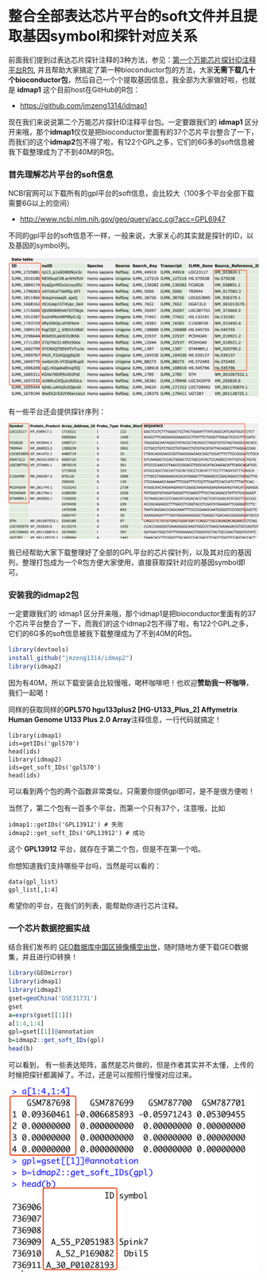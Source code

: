 # 整合全部表达芯片平台的soft文件并且提取基因symbol和探针对应关系

前面我们提到过表达芯片探针注释的3种方法，参见：[第一个万能芯片探针ID注释平台R包](https://mp.weixin.qq.com/s/CzV9zv0AbhhfTalVomTGCw), 并且帮助大家搞定了第一种bioconductor包的方法，大家**无需下载几十个bioconductor包**，然后自己一个个提取基因信息，我全部为大家做好啦，也就是 **idmap1** 这个目前host在GitHub的R包：

- https://github.com/jmzeng1314/idmap1

现在我们来说说第二个万能芯片探针ID注释平台包。一定要跟我们的 **idmap1** 区分开来哦，那个**idmap1**仅仅是把bioconductor里面有的37个芯片平台整合了一下，而我们的这个**idmap2**包不得了啦，有122个GPL之多，它们的6G多的soft信息被我下载整理成为了不到40M的R包。

### 首先理解芯片平台的soft信息

NCBI官网可以下载所有的gpl平台的soft信息，会比较大（100多个平台全部下载需要6G以上的空间）

- http://www.ncbi.nlm.nih.gov/geo/query/acc.cgi?acc=GPL6947

不同的gpl平台的soft信息不一样，一般来说，大家关心的其实就是探针的ID，以及基因的symbol列。

![image-20191202142606336](readme.assets/image-20191202142606336.png)

有一些平台还会提供探针序列：

![image-20191202142740670](readme.assets/image-20191202142740670.png)

我已经帮助大家下载整理好了全部的GPL平台的芯片探针列，以及其对应的基因列，整理打包成为一个R包方便大家使用，直接获取探针对应的基因symbol即可。

### 安装我的idmap2包

一定要跟我们的 idmap1 区分开来哦，那个idmap1是把bioconductor里面有的37个芯片平台整合了一下，而我们的这个idmap2包不得了啦，有122个GPL之多，它们的6G多的soft信息被我下载整理成为了不到40M的R包。

```r
library(devtools)
install_github("jmzeng1314/idmap2")
library(idmap2)
```

因为有40M，所以下载安装会比较慢哦，喝杯咖啡吧！也欢迎**赞助我一杯咖啡**，我们一起喝！

同样的获取同样的**GPL570	hgu133plus2	[HG-U133_Plus_2] Affymetrix Human Genome U133 Plus 2.0 Array**注释信息，一行代码就搞定！

```
library(idmap1)
ids=getIDs('gpl570')
head(ids)
library(idmap2)
ids=get_soft_IDs('gpl570')
head(ids)
```

可以看到两个包的两个函数非常类似，只需要你提供gpl即可，是不是很方便啦！

当然了，第二个包有一百多个平台，而第一个只有37个，注意哦，比如

```
idmap1::getIDs('GPL13912') # 失败
idmap2::get_soft_IDs('GPL13912') # 成功
```

这个 **GPL13912** 平台，就存在于第二个包，但是不在第一个哈。

你想知道我们支持哪些平台吗，当然是可以看的：

```
data(gpl_list)
gpl_list[,1:4]
```

希望你的平台，在我们的列表，能帮助你进行芯片注释。

### 一个芯片数据挖掘实战

结合我们发布的 [GEO数据库中国区镜像横空出世](https://mp.weixin.qq.com/s/0rXp-n4NvCmwqh4eyGJvQw)，随时随地方便下载GEO数据集，并且进行ID转换！

```r
library(GEOmirror)
library(idmap1) 
library(idmap2) 
gset=geoChina('GSE31731') 
gset
a=exprs(gset[[1]])
a[1:4,1:4]
gpl=gset[[1]]@annotation
b=idmap2::get_soft_IDs(gpl)
head(b)
```

可以看到， 有一些表达矩阵，虽然是芯片做的，但是作者其实并不太懂，上传的时候把探针都漏掉了。不过，还是可以按照行慢慢对应过来。

![image-20191202150338907](readme.assets/image-20191202150338907.png)

